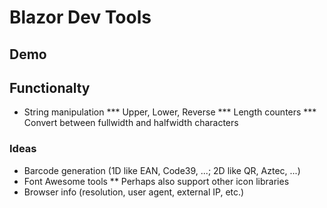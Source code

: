 # Blazor Dev Tools

## Demo



## Functionalty

* String manipulation
*** Upper, Lower, Reverse
*** Length counters
*** Convert between fullwidth and halfwidth characters

### Ideas

* Barcode generation (1D like EAN, Code39, ...; 2D like QR, Aztec, ...)
* Font Awesome tools
** Perhaps also support other icon libraries
* Browser info (resolution, user agent, external IP, etc.)